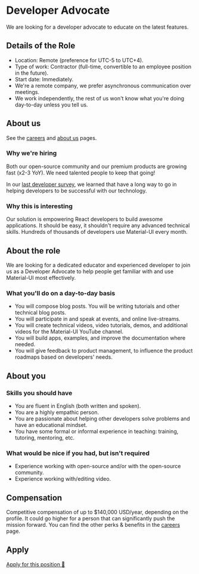 # Developer Advocate

<p class="description">We are looking for a developer advocate to educate on the latest features.</p>

## Details of the Role

- Location: Remote (preference for UTC-5 to UTC+4).
- Type of work: Contractor (full-time, convertible to an employee position in the future).
- Start date: Immediately.
- We're a remote company, we prefer asynchronous communication over meetings.
- We work independently, the rest of us won't know what you're doing day-to-day unless you tell us.

## About us

See the [careers](/company/careers/) and [about us](https://material-ui.com/branding/about/) pages.

### Why we're hiring

Both our open-source community and our premium products are growing fast (x2-3 YoY).
We need talented people to keep that going!

In our [last developer survey](/blog/2020-developer-survey-results/#5-how-can-we-improve-material-ui-for-you), we learned that have a long way to go in helping developers to be successful with our technology.

### Why this is interesting

Our solution is empowering React developers to build awesome applications. It should be easy, it shouldn't require any advanced technical skills. Hundreds of thousands of developers use Material-UI every month.

## About the role

We are looking for a dedicated educator and experienced developer to join us as a Developer Advocate to help people get familiar with and use Material-UI most effectively.

### What you'll do on a day-to-day basis

- You will compose blog posts. You will be writing tutorials and other technical blog posts.
- You will participate in and speak at events, and online live-streams.
- You will create technical videos, video tutorials, demos, and additional videos for the Material-UI YouTube channel.
- You will build apps, examples, and improve the documentation where needed.
- You will give feedback to product management, to influence the product roadmaps based on developers' needs.

## About you

### Skills you should have

- You are fluent in English (both written and spoken).
- You are a highly empathic person.
- You are passionate about helping other developers solve problems and have an educational mindset.
- You have some formal or informal experience in teaching: training, tutoring, mentoring, etc.

### What would be nice if you had, but isn't required

- Experience working with open-source and/or with the open-source community.
- Experience working with/editing video.

## Compensation

Competitive compensation of up to \$140,000 USD/year, depending on the profile. It could go higher for a person that can significantly push the mission forward. You can find the other perks & benefits in the [careers](/company/careers/#perks-amp-benefits) page.

## Apply

[Apply for this position 📮](https://airtable.com/shrdqo1Z6srZXGcvh?prefill_Applying+for=Developer%20Advocate)
